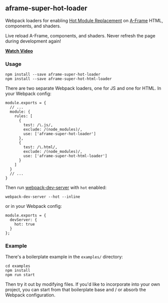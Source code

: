 ## aframe-super-hot-loader

[aframe]: https://aframe.io
[hmr]: https://webpack.js.org/concepts/hot-module-replacement/

Webpack loaders for enabling [Hot Module Replacement][hmr] on [A-Frame][aframe]
HTML, components, and shaders.

Live reload A-Frame, components, and shaders. Never refresh the page during
development again!

**[Watch Video](https://youtu.be/uh_RQay3x80)**

### Usage

```
npm install --save aframe-super-hot-loader
npm install --save aframe-super-hot-html-loader
```

There are two separate Webpack loaders, one for JS and one for HTML. In your
Webpack config:

```
module.exports = {
  // ...
  module: {
    rules: [
      {
        test: /\.js/,
        exclude: /(node_modules)/,
        use: ['aframe-super-hot-loader']
      },
      {
        test: /\.html/,
        exclude: /(node_modules)/,
        use: ['aframe-super-hot-html-loader']
      }
    ]
  }
  // ...
}
```

[wds]: https://webpack.js.org/configuration/dev-server/

Then run [webpack-dev-server][wds] with `hot` enabled:

```
webpack-dev-server --hot --inline
```

or in your Webpack config:

```
module.exports = {
  devServer: {
    hot: true
  }
};
```

### Example

There's a boilerplate example in the `examples/` directory:

```
cd examples
npm install
npm run start
```

Then try it out by modifying files. If you'd like to incorporate into your own
project, you can start from that boilerplate base and / or absorb the Webpack
configuration.
